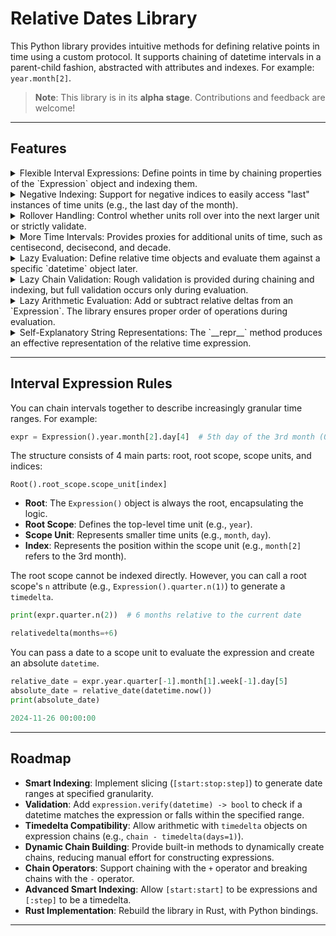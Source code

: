 # Relative Dates Library

This Python library provides intuitive methods for defining relative points in time using a custom protocol. It supports chaining of datetime intervals in a parent-child fashion, abstracted with attributes and indexes. For example: `year.month[2]`.

> **Note**: This library is in its **alpha stage**. Contributions and feedback are welcome!

---

## Features

<details>
  <summary>Flexible Interval Expressions: Define points in time by chaining properties of the `Expression` object and indexing them.</summary>

  ```python
  # Second day of the 3rd week of the month, 0-based indexing
  expr = Expression()
  expr.month.week[2].day[1]
  ```
</details>

<details>
  <summary>Negative Indexing: Support for negative indices to easily access "last" instances of time units (e.g., the last day of the month).</summary>

  ```python
  expr.month.day[-1] # Last day of the month
  ```
</details>

<details>
  <summary>Rollover Handling: Control whether units roll over into the next larger unit or strictly validate.</summary>

  By default, invalid indices roll over into the parent. For example:
  ```python
  nonleap_date = datetime(2021, 1, 1)
  feb_29_expr = Expression().year.month[1].day[28]
  feb_29_2021 = feb_29_expr(nonleap_date)
  print(feb_29_2021)

  2024-03-01 00:00:00
  ```

  Similarly, with mathmatical operations:
  ```python
  expr = Expression()
  feb_29_expr = expr.year.month[1].day[27] + expr.day.n(1)
  feb_29_2021 = feb_29_expr(nonleap_date)
  print(feb_29_2021)

  2024-03-01 00:00:00
  ```

  To disable this behavior, pass `rollover=False`:
  ```python
  feb_29_2021 = feb_29_expr(nonleap_date, rollover=False)

  IndexError: Rollover occurred for Month from 2 to 3.
  ```

  If you want operations to roll over, but not invalid indices, you can pass `operation_safe=True`:
  ```python
  feb_29_expr = expr.year.month[1].day[27] + expr.day.n(1)
  feb_29_2021 = feb_29_expr(nonleap_date)
  print(feb_29_2021)

  2021-03-01 00:00:00
  ```
</details>

<details>
  <summary>More Time Intervals: Provides proxies for additional units of time, such as centisecond, decisecond, and decade.</summary>

  ```python
  print(
    expr  
    .decade
    .year[0]
    .quarter[0]
    .month[0]
    .week[0]
    .day[0]
    .hour[0]
    .minute[0]
    .second[0]
    .decisecond[0]
    .millisecond[0]
    .microsecond[0]
  )

  Decade > Year[1] > Quarter[1] > Month[1] > Week[1] > Day[1] > Hour[1] > Minute[1] > Second[1] > Decisecond[1] > Millisecond[1] > Microsecond[1]
  ```
</details>

<details>
  <summary>Lazy Evaluation: Define relative time objects and evaluate them against a specific `datetime` object later.</summary>

  ```python
  # Last day of the month
  last_day_of_month = expr.month.day[-1]

  # Evaluates after recieving a baseline
  last_day_this_month = last_month_day(datime.now())
  print(last_day_this_month)

  2024-09-30 00:00:00
  ```
</details>

<details>
  <summary>Lazy Chain Validation: Rough validation is provided during chaining and indexing, but full validation occurs only during evaluation.</summary>

  ```python
  expr.month.day[99]

  ----------------------------------------------------------------
  ValueError                                Traceback (most recent call last)
  Cell In[4], line 1
  ----> 1 expr.month.day[99]

  ValueError: Day cannot accept index 99 of Month (max: 34)
  ```
</details>

<details>
  <summary>Lazy Arithmetic Evaluation: Add or subtract relative deltas from an `Expression`. The library ensures proper order of operations during evaluation.</summary>

  ```python
  from pyinterval.expression import Expression
  from datetime import datetime
  
  expr = Expression()            # Instantiate the Expression object
  date_expr = expr.year.month[1] # Start with the year and second month
  date_expr += expr.day.n(1)     # Add 1 day to the expression
  date_expr = date_expr.day[27]  # Set the 28th day (0-based, so index 27)
  date_expr -= expr.month.n(1)   # Subtract one month from the expression

  time_expr = (                  # Set the time to 01:01:01.101001
      date_expr
      .hour[0]
      .minute[0]
      .second[0]
      .decisecond[0]
      .millisecond[0]
      .microsecond[0]
  )

  final_expr = time_expr + expr.month.n(1)  # Add one month to the final result

  result = final_expr(datetime(2021, 1 ,1)) # Evaluate the expression with a non-leap year
  print(result)

  result = final_expr(datetime(2024, 1 ,1)) # Evaluate the expression with a leap year
  print(result)

  2021-03-01 01:01:01.101001
  2024-02-29 01:01:01.101001
  ```
</details>

<details>
  <summary>Self-Explanatory String Representations: The `__repr__` method produces an effective representation of the relative time expression.</summary>

  ```python
  print(some_date)

  Year > Month[3] > Day[1] + relativedelta(months=-1, days=-1) > Hour[12] > Minute[45]
  ```
</details>

---

## Interval Expression Rules

You can chain intervals together to describe increasingly granular time ranges. For example:

```python
expr = Expression().year.month[2].day[4]  # 5th day of the 3rd month (0-based indexing)
```

The structure consists of 4 main parts: root, root scope, scope units, and indices:

```text
Root().root_scope.scope_unit[index]
```

- **Root**: The `Expression()` object is always the root, encapsulating the logic.
- **Root Scope**: Defines the top-level time unit (e.g., `year`).
- **Scope Unit**: Represents smaller time units (e.g., `month`, `day`).
- **Index**: Represents the position within the scope unit (e.g., `month[2]` refers to the 3rd month).

The root scope cannot be indexed directly. However, you can call a root scope's `n` attribute (e.g., `Expression().quarter.n(1)`) to generate a `timedelta`.

```python
print(expr.quarter.n(2))  # 6 months relative to the current date

relativedelta(months=+6)
```

You can pass a date to a scope unit to evaluate the expression and create an absolute `datetime`.
```python
relative_date = expr.year.quarter[-1].month[1].week[-1].day[5]
absolute_date = relative_date(datetime.now())
print(absolute_date)

2024-11-26 00:00:00
```

---

## Roadmap

- **Smart Indexing**: Implement slicing (`[start:stop:step]`) to generate date ranges at specified granularity.
- **Validation**: Add `expression.verify(datetime) -> bool` to check if a datetime matches the expression or falls within the specified range.
- **Timedelta Compatibility**: Allow arithmetic with `timedelta` objects on expression chains (e.g., `chain - timedelta(days=1)`).
- **Dynamic Chain Building**: Provide built-in methods to dynamically create chains, reducing manual effort for constructing expressions.
- **Chain Operators**: Support chaining with the `+` operator and breaking chains with the `-` operator.
- **Advanced Smart Indexing**: Allow `[start:start]` to be expressions and `[:step]` to be a timedelta.
- **Rust Implementation**: Rebuild the library in Rust, with Python bindings.

---
